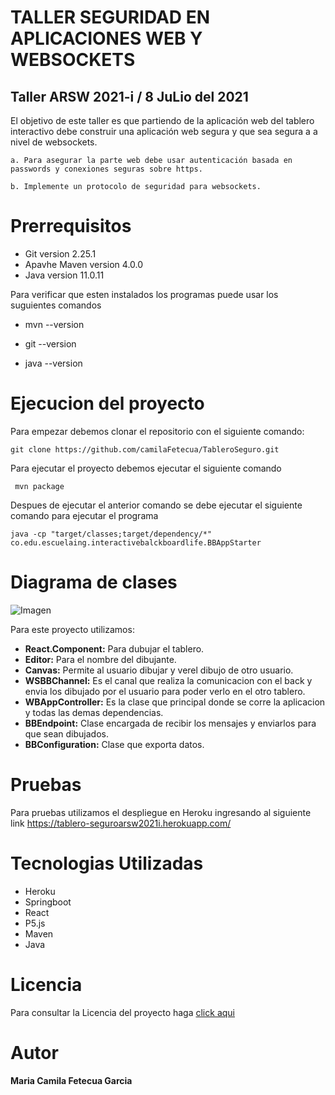 #  TALLER SEGURIDAD EN APLICACIONES WEB Y WEBSOCKETS

## Taller ARSW 2021-i / 8 JuLio del 2021

  El objetivo de este taller es que partiendo de la aplicación web del tablero interactivo debe construir una aplicación web segura y que sea segura a a nivel de websockets.

    a. Para asegurar la parte web debe usar autenticación basada en passwords y conexiones seguras sobre https.

    b. Implemente un protocolo de seguridad para websockets.

# Prerrequisitos 
  + Git version 2.25.1
  + Apavhe Maven version 4.0.0
  + Java version 11.0.11
  
  Para verificar que esten instalados los programas puede usar los suguientes comandos
  
   + mvn --version
    
   + git --version
    
   + java --version
       
# Ejecucion del proyecto

  Para empezar debemos clonar el repositorio con el siguiente comando:

    git clone https://github.com/camilaFetecua/TableroSeguro.git
  
  Para ejecutar el proyecto debemos ejecutar el siguiente comando 
   
     mvn package
    
   Despues de ejecutar el anterior comando se debe ejecutar el siguiente comando para ejecutar el programa 
    
    java -cp "target/classes;target/dependency/*" co.edu.escuelaing.interactivebalckboardlife.BBAppStarter
    
         
# Diagrama de clases  

![Imagen]()

  Para este proyecto utilizamos:
  + **React.Component:** Para dubujar el tablero.
  + **Editor:** Para el nombre del dibujante.
  + **Canvas:** Permite al usuario dibujar y verel dibujo de otro usuario.
  + **WSBBChannel:** Es el canal que realiza la comunicacion con el back y envia los dibujado por el 
  usuario para poder verlo en el otro tablero.
  + **WBAppController:** Es la clase que principal donde se corre la aplicacion y todas las demas dependencias.
  + **BBEndpoint:** Clase encargada de recibir los mensajes y enviarlos para que sean dibujados.
  + **BBConfiguration:** Clase que exporta datos. 
  
 # Pruebas 
 
 Para pruebas utilizamos el despliegue en Heroku ingresando al siguiente link https://tablero-seguroarsw2021i.herokuapp.com/
  
 
 


# Tecnologias Utilizadas

+ Heroku
+ Springboot
+ React
+ P5.js
+ Maven
+ Java

# Licencia

  Para consultar la Licencia del proyecto haga [click aqui]()
  
  
# Autor 
  **Maria Camila Fetecua Garcia** 
